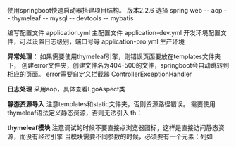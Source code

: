 使用springboot快速启动器搭建项目结构。
版本2.2.6
选择 spring web -- aop -- thymeleaf -- mysql -- devtools -- mybatis

编写配置文件 
application.yml 主配置文件
application-dev.yml 开发环境配置文件，可以设置日志级别，端口号等
application-pro.yml 生产环境

**异常处理：**
如果需要使用thymeleaf引擎，则错误页面要放在templates文件夹下，
创建error文件夹，创建文件名为404-500的文件，springboot会自动跳转到相应的页面。
error需要自定义拦截器 ControllerExceptionHandler

**日志处理**
采用aop，具体查看LgoAspect类

**静态资源导入**
注意templates和static文件夹，否则资源路径错误。
需要使用thymeleaf语法定义静态资源，否则无法引入 th：

**thymeleaf模块**
注意调试的时候不要直接点浏览器图标，这样是直接访问静态资源，而没有经过引擎
当模块需要不同参数的时候，必须要有一个元素：列如<title> 参考
`th:replace="~{fragments :: head(~{::title})}"`

**自定义icon**大坑
最好放在statci目录下，方便th：寻找。
必须要写两个link：
```html
<link rel="shortcut icon" th:href="@{/favicon.ico}"/>
<link rel="bookmark" th:href="@{/favicon.ico}"/>
```

**创建后台登录页面和登录成功页面**
复用前台页面，重新定义fragment公共业，head和footer不变，nav需要修改，search改为头像id和logout
form表单 method需要设置post，action需要使用th：标签定义
提交按钮需要更改为button而非div

**整合mybatis**
配置文件定义 alias和locations mapper文件夹可以放在static中，这样locations可以使用classpath：定位 *.xml
dao接口需要添加@Repository和@Mapper，前者作用是将他注入到spring容器中，后者是标注mybatis文件。
service接口只需要定义抽象方法。serviceimpl需要添加@Service注解
serviceimpl需要加入@transtinal注解，标注事务开启

**后台页面**
需要用到分页插件，PageHelper 需要注意引入正确的包。
深刻理解传入的object ，理解后台传至前端的type、tag包含什么，了解前端传到后台的type为什么有的有id有的没有
了解前台传到后端的type，后台查询的参数为什么是对象，而不是简单的id和name（mybatis标注参数类型或者返回值类型，可以自动匹配）
理解mapping地址和return地址，区别是路径和地址。
redirect：xxxx 中间不能有空格，否则会被识别为20%





